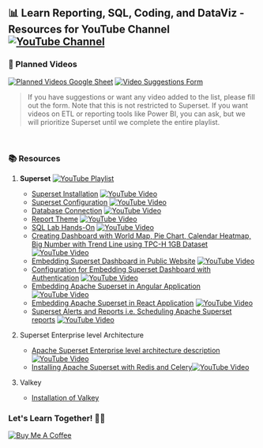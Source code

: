 ## 📊 Learn Reporting, SQL, Coding, and DataViz - Resources for YouTube Channel [![YouTube Channel](https://img.shields.io/badge/YouTube-Channel-red?logo=youtube)](https://www.youtube.com/@ShantanuKhond)

### 🎥 Planned Videos
[![Planned Videos Google Sheet](https://img.shields.io/badge/Google%20Sheet-Planned%20Videos-brightgreen?logo=google-sheets)](https://docs.google.com/spreadsheets/d/1k9TS0UxWWzKnZr_SvLsT_cnZm_UaMDvU2AEjU71DAZs/edit?usp=sharing)
[![Video Suggestions Form](https://img.shields.io/badge/Google%20Form-Video%20Suggestions-blue?logo=google-forms)](https://forms.gle/ubofiGM9YQTuZ6nQ6)

> If you have suggestions or want any video added to the list, please fill out the form. Note that this is not restricted to Superset. If you want videos on ETL or reporting tools like Power BI, you can ask, but we will prioritize Superset until we complete the entire playlist.

&nbsp;

### 📚 Resources

1. **Superset** [![YouTube Playlist](https://img.shields.io/badge/YouTube-Playlist-red?logo=youtube)](https://www.youtube.com/playlist?list=PLH1gsHiD7JxiqIz88CGywds8jSMUEMcs6)
    - [Superset Installation](Superset/installation/README.md) [![YouTube Video](https://img.shields.io/badge/Watch-Video-red?logo=youtube)](https://youtu.be/IP14ArymP08?si=oZ7fqrU__25Hg_rq)
    - [Superset Configuration](Superset/Configuration/README.md) [![YouTube Video](https://img.shields.io/badge/Watch-Video-red?logo=youtube)](https://youtu.be/UlvYMNOVZbA)
    - [Database Connection](Superset/Database%20Connections/README.md) [![YouTube Video](https://img.shields.io/badge/Watch-Video-red?logo=youtube)](https://youtu.be/oemEAZWcpf8)
    - [Report Theme](Superset/Report%20Theme/README.md) [![YouTube Video](https://img.shields.io/badge/Watch-Video-red?logo=youtube)](https://youtu.be/tMp-65MyuU8)
    - [SQL Lab Hands-On](Superset/World%20Population%20Reporting/README.md) [![YouTube Video](https://img.shields.io/badge/Watch-Video-red?logo=youtube)](https://youtu.be/NxhJUt_cY30)
    - [Creating Dashboard with World Map, Pie Chart, Calendar Heatmap, Big Number with Trend Line using TPC-H 1GB Dataset](Superset/TPC-H%20Dataset%20Reporting/README.md) [![YouTube Video](https://img.shields.io/badge/Watch-Video-red?logo=youtube)](https://youtu.be/vA7wJNRUoEc)
    - [Embedding Superset Dashboard in Public Website](./Superset/Embedding%20Superset/Public%20Website/README.MD) [![YouTube Video](https://img.shields.io/badge/Watch-Video-red?logo=youtube)](https://youtu.be/SU0JyAgvucA)
    - [Configuration for Embedding Superset Dashboard with Authentication](./Superset/Embedding%20Superset/With%20Authentication/README.md) [![YouTube Video](https://img.shields.io/badge/Watch-Video-red?logo=youtube)](https://youtu.be/SU0JyAgvucA)
    - [Embedding Apache Superset in Angular Application](./Superset/Embedding%20Superset/With%20Authentication/README.md) [![YouTube Video](https://img.shields.io/badge/Watch-Video-red?logo=youtube)](https://youtu.be/Idy22o_vD0I)
    - [Embedding Apache Superset in React Application](./Superset/Embedding%20Superset/With%20Authentication/README.md) [![YouTube Video](https://img.shields.io/badge/Watch-Video-red?logo=youtube)](https://youtu.be/rlv7Rtrtyjw)
    - [Superset Alerts and Reports i.e. Scheduling Apache Superset reports](./Superset/Superset%20Report%20Scheduling/README.md) [![YouTube Video](https://img.shields.io/badge/Watch-Video-red?logo=youtube)]()
2. Superset Enterprise level Architecture
    - [Apache Superset Enterprise level architecture description](./Superset/Superset%20Enterprise%20Architecture/README.md) [![YouTube Video](https://img.shields.io/badge/Watch-Video-red?logo=youtube)](https://youtu.be/M4hoGtyRvKk)
    - [Installing Apache Superset with Redis and Celery](./Superset/Superset%20with%20Redis%20and%20Celery/README.md)[![YouTube Video](https://img.shields.io/badge/Watch-Video-red?logo=youtube)](https://youtu.be/zL7_5EQ88IU)

3. Valkey
    -   [Installation of Valkey](./Valkey/1.0%20Installation/README.md)



### Let's Learn Together! 📖😊

[![Buy Me A Coffee](https://www.buymeacoffee.com/assets/img/custom_images/orange_img.png)](https://www.buymeacoffee.com/shantanukhond)
